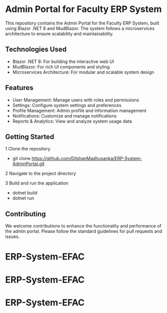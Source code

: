# Admin Portal for Faculty ERP System

This repository contains the Admin Portal for the Faculty ERP System, built using Blazor .NET 8 and MudBlazor. The system follows a microservices architecture to ensure scalability and maintainability.

## Technologies Used
- Blazor .NET 8: For building the interactive web UI
- MudBlazor: For rich UI components and styling
- Microservices Architecture: For modular and scalable system design
  
## Features
- User Management: Manage users with roles and permissions
- Settings: Configure system settings and preferences
- Profile Management: Admin profile and information management
- Notifications: Customize and manage notifications
- Reports & Analytics: View and analyze system usage data
  
## Getting Started
1 Clone the repository
- git clone https://github.com/DilshanMadhusanka/ERP-System-AdminPortal.git
  
2 Navigate to the project directory

3 Build and run the application
- dotnet build
- dotnet run
  
## Contributing
We welcome contributions to enhance the functionality and performance of the admin portal. Please follow the standard guidelines for pull requests and issues.



# ERP-System-EFAC
# ERP-System-EFAC
# ERP-System-EFAC
